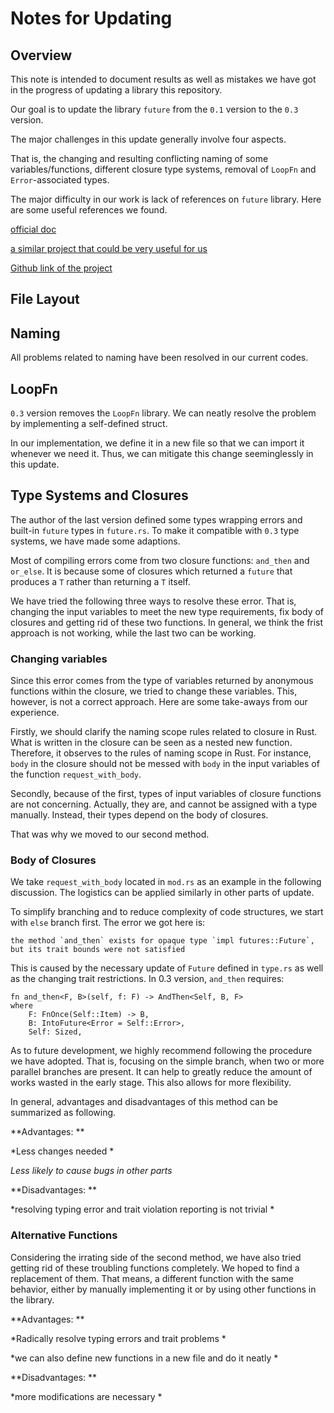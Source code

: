 # Notes for Updating 

## Overview 

This note is intended to document results as well as mistakes we have got in the progress of updating a library this repository. 

Our goal is to update the library `future` from the `0.1` version to the `0.3` version. 

The major challenges in this update generally involve four aspects. 

That is, the changing and resulting conflicting naming of some variables/functions, different closure type systems, removal of `LoopFn` and `Error`-associated types. 

The major difficulty in our work is lack of references on `future` library. Here are some useful references we found. 

[official doc](https://docs.rs/futures/0.1.31/futures/future/trait.Future.html#method.and_then)

[a similar project that could be very useful for us](https://www.ncameron.org/blog/migrating-a-crate-from-futures-0-1-to-0-3/)

[Github link of the project](https://github.com/tikv/client-rust/pull/41/commits/6353dbcfe391d66714686aafab9a49e593259dfb#diff-eeffc045326f81d4c46c22f225d3df90R68)

## File Layout 

## Naming 

All problems related to naming have been resolved in our current codes. 

## LoopFn 

`0.3` version removes the `LoopFn` library. We can neatly resolve the problem by implementing a self-defined struct. 

In our implementation, we define it in a new file so that we can import it whenever we need it. Thus, we can mitigate this change seeminglessly in this update. 

## Type Systems and Closures  

The author of the last version defined some types wrapping errors and built-in `future` types in `future.rs`. To make it compatible with `0.3` type systems, we have made some adaptions. 

Most of compiling errors come from two closure functions: `and_then` and `or_else`. It is because some of closures which returned a `future` that produces a `T` rather than returning a `T` itself. 

We have tried the following three ways to resolve these error. That is, changing the input variables to meet the new type requirements, fix body of closures and getting rid of these two functions. In general, we think the frist approach is not working, while the last two can be working. 

### Changing variables 

Since this error comes from the type of variables returned by anonymous functions within the closure, we tried to change these variables. This, however, is not a correct approach. Here are some take-aways from our experience. 

Firstly, we should clarify the naming scope rules related to closure in Rust. What is written in the closure can be seen as a nested new function. Therefore, it observes to the rules of naming scope in Rust. For instance, `body` in the closure should not be messed with `body` in the input variables of the function `request_with_body`. 

Secondly, because of the first, types of input variables of closure functions are not concerning. Actually, they are, and cannot be assigned with a type manually. Instead, their types depend on the body of closures. 

That was why we moved to our second method. 

### Body of Closures 

We take `request_with_body` located in `mod.rs` as an example in the following discussion. The logistics can be applied similarly in other parts of update. 

To simplify branching and to reduce complexity of code structures, we start with `else` branch first. The error we got here is: 

```
the method `and_then` exists for opaque type `impl futures::Future`, but its trait bounds were not satisfied
```

This is caused by the necessary update of `Future` defined in `type.rs` as well as the changing trait restrictions. In 0.3 version, `and_then` requires: 

```
fn and_then<F, B>(self, f: F) -> AndThen<Self, B, F>
where
    F: FnOnce(Self::Item) -> B,
    B: IntoFuture<Error = Self::Error>,
    Self: Sized, 
```

As to future development, we highly recommend following the procedure we have adopted. That is, focusing on the simple branch, when two or more parallel branches are present. It can help to greatly reduce the amount of works wasted in the early stage. This also allows for more flexibility. 

In general, advantages and disadvantages of this method can be summarized as following. 

**Advantages: ** 

*Less changes needed *

*Less likely to cause bugs in other parts*

**Disadvantages: **

*resolving typing error and trait violation reporting is not trivial *

### Alternative Functions 

Considering the irrating side of the second method, we have also tried getting rid of these troubling functions completely. We hoped to find a replacement of them. That means, a different function with the same behavior, either by manually implementing it or by using other functions in the library. 

**Advantages: **

*Radically resolve typing errors and trait problems *

*we can also define new functions in a new file and do it neatly *

**Disadvantages: **

*more modifications are necessary *

